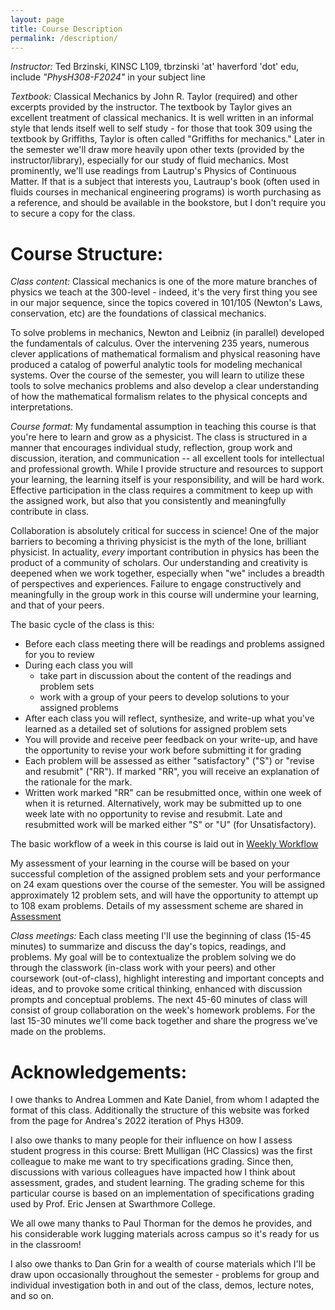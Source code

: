 ```yaml
---
layout: page
title: Course Description 
permalink: /description/
---
```


*Instructor:*  Ted Brzinski, KINSC L109, tbrzinski 'at' haverford 'dot' edu, include _"PhysH308-F2024"_ in your subject line

*Textbook:*  Classical Mechanics by John R. Taylor (required) and other excerpts provided by the instructor. The textbook by Taylor gives an excellent treatment of classical mechanics. It is well written in an informal style that lends itself well to self study - for those that took 309 using the textbook by Griffiths, Taylor is often called "Griffiths for mechanics." Later in the semester we'll draw more heavily upon other texts (provided by the instructor/library), especially for our study of fluid mechanics. Most prominently, we'll use readings from Lautrup's Physics of Continuous Matter. If that is a subject that interests you, Lautraup's book (often used in fluids courses in mechanical engineering programs) is worth purchasing as a reference, and should be available in the bookstore, but I don't require you to secure a copy for the class.

# Course Structure:

*Class content:*
Classical mechanics is one of the more mature branches of physics we teach at the 300-level - indeed, it's the very first thing you see in our major sequence, since the topics covered in 101/105 (Newton's Laws, conservation, etc) are the foundations of classical mechanics.

To solve problems in mechanics, Newton and Leibniz (in parallel) developed the fundamentals of calculus.
Over the intervening 235 years, numerous clever applications of mathematical formalism and physical reasoning have produced a catalog of powerful analytic tools for modeling mechanical systems.
Over the course of the semester, you will learn to utilize these tools to solve mechanics problems and also develop a clear understanding of how the mathematical formalism relates to the physical concepts and interpretations.

*Course format:*
My fundamental assumption in teaching this course is that you're here to learn and grow as a physicist.
The class is structured in a manner that encourages individual study, reflection, group work and discussion, iteration, and communication -- all excellent tools for intellectual and professional growth.
While I provide structure and resources to support your learning, the learning itself is your responsibility, and will be hard work.
Effective participation in the class requires a commitment to keep up with the assigned work, but also that you consistently and meaningfully contribute in class.

Collaboration is absolutely critical for success in science!
One of the major barriers to becoming a thriving physicist is the myth of the lone, brilliant physicist.
In actuality, _every_ important contribution in physics has been the product of a community of scholars.
Our understanding and creativity is deepened when we work together, especially when "we" includes a breadth of perspectives and experiences.
Failure to engage constructively and meaningfully in the group work in this course will undermine your learning, and that of your peers.

The basic cycle of the class is this:
 - Before each class meeting there will be readings and problems assigned for you to review
 - During each class you will
      - take part in discussion about the content of the readings and problem sets
      - work with a group of your peers to develop solutions to your assigned problems
 - After each class you will reflect, synthesize, and write-up what you've learned as a detailed set of solutions for assigned problem sets
 - You will provide and receive peer feedback on your write-up, and have the opportunity to revise your work before submitting it for grading
 - Each problem will be assessed as either "satisfactory" ("S") or "revise and resubmit" ("RR"). If marked "RR", you will receive an explanation of the rationale for the mark.
 - Written work marked "RR" can be resubmitted once, within one week of when it is returned. Alternatively, work may be submitted up to one week late with no opportunity to revise and resubmit. Late and resubmitted work will be marked either "S" or "U" (for Unsatisfactory).

The basic workflow of a week in this course is laid out in [Weekly Workflow](/PhysH308/weekly)

My assessment of your learning in the course will be based on your successful completion of the assigned problem sets and your performance on 24 exam questions over the course of the semester.
You will be assigned approximately 12 problem sets, and will have the opportunity to attempt up to 108 exam problems.
Details of my assessment scheme are shared in [Assessment](/PhysH308/assessment)

*Class meetings:*
Each class meeting I'll use the beginning of class (15-45 minutes) to summarize and discuss the day's topics, readings, and problems.  My goal will be to contextualize the problem solving we do through the classwork (in-class work with your peers) and other coursework (out-of-class), highlight interesting and important concepts and ideas, and to provoke some critical thinking, enhanced with discussion prompts and conceptual problems.  The next 45-60 minutes of class will consist of group collaboration on the week's homework problems. For the last 15-30 minutes we'll come back together and share the progress we've made on the problems.

# Acknowledgements:
I owe thanks to Andrea Lommen and Kate Daniel, from whom I adapted the format of this class. Additionally the structure of this website was forked from the page for Andrea's 2022 iteration of Phys H309.

I also owe thanks to many people for their influence on how I assess student progress in this course: Brett Mulligan (HC Classics) was the first colleague to make me want to try specifications grading. Since then, discussions with various colleagues have impacted how I think about assessment, grades, and student learning. The grading scheme for this particular course is based on an implementation of specifications grading used by Prof. Eric Jensen at Swarthmore College. 

We all owe many thanks to Paul Thorman for the demos he provides, and his considerable work lugging materials across campus so it's ready for us in the classroom!

I also owe thanks to Dan Grin for a wealth of course materials which I'll be draw upon occasionally throughout the semester - problems for group and individual investigation both in and out of the class, demos, lecture notes, and so on.
